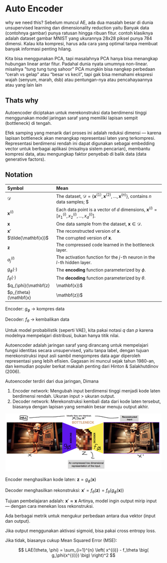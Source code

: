# Auto Encoder
why we need this? Sebelum muncul AE, ada dua masalah besar di dunia unsupervised learning dan dimensionality reduction yaitu Banyak data (contohnya gambar) punya ratusan hingga ribuan fitur. contoh klasiknya adalah dataset gambar MNIST yang ukurannya 28x28 piksel punya 784 dimensi. Kalau kita kompresi, harus ada cara yang optimal tanpa membuat banyak informasi penting hilang. 

Kita bisa menggunakan PCA, tapi masalahnya PCA hanya bisa menangkap hubungan linear antar fitur.
Padahal dunia nyata umumnya non-linear. misalnya "tung tung tung sahoor" PCA mungkin bisa nangkep perbedaan “cerah vs gelap” atau “besar vs kecil”, tapi gak bisa memahami ekspresi wajah (senyum, marah, dsb) atau pentungan-nya atau pencahayaannya atau yang lain lain


## Thats why
Autoencoder diciptakan untuk merekonstruksi data berdimensi tinggi menggunakan model jaringan saraf yang memiliki lapisan sempit (bottleneck) di tengah.

Efek samping yang menarik dari proses ini adalah reduksi dimensi — karena lapisan bottleneck akan menangkap representasi laten yang terkompresi.
Representasi berdimensi rendah ini dapat digunakan sebagai embedding vector untuk berbagai aplikasi (misalnya sistem pencarian), membantu kompresi data, atau mengungkap faktor penyebab di balik data (data generative factors).


## Notation

| Symbol | Mean |
| :--- | :--- |
| $\mathcal{D}$ | The dataset, $\mathcal{D} = \{ \mathbf{x}^{(1)}, \mathbf{x}^{(2)}, \ldots, \mathbf{x}^{(n)} \}$, contains $n$ data samples; $|\mathcal{D}| = n$. |
| $\mathbf{x}^{(i)}$ | Each data point is a vector of $d$ dimensions, $\mathbf{x}^{(i)} = [x_1^{(i)}, x_2^{(i)}, \ldots, x_d^{(i)}]$. |
| $\mathbf{x}$ | One data sample from the dataset, $\mathbf{x} \in \mathcal{D}$. |
| $\mathbf{x}'$ | The reconstructed version of $\mathbf{x}$. |
| $\tilde{\mathbf{x}}$ | The corrupted version of $\mathbf{x}$. |
| $\mathbf{z}$ | The compressed code learned in the bottleneck layer. |
| $a_j^{(l)}$ | The activation function for the $j$-th neuron in the $l$-th hidden layer. |
| $g_{\phi}(\cdot)$ | The **encoding** function parameterized by $\phi$. |
| $f_{\theta}(\cdot)$ | The **decoding** function parameterized by $\theta$. |
| $q_{\phi}(\mathbf{z}|\mathbf{x})$ | Estimated posterior probability function, also known as **probabilistic encoder**. |
| $p_{\theta}(\mathbf{x}|\mathbf{z})$ | Likelihood of generating true data sample given the latent code, also known as **probabilistic decoder**. |

Encoder: $g_{\phi}$ → kompres data

Decoder: $f_{\theta}$ → kembalikan data

Untuk model probabilistik (seperti VAE), kita pakai notasi $q$ dan $p$ karena modelnya mempelajari distribusi, bukan hanya titik nilai.

Autoencoder adalah jaringan saraf yang dirancang untuk mempelajari fungsi identitas secara unsupervised, yaitu tanpa label, dengan tujuan merekonstruksi input asli sambil mengompres data agar diperoleh representasi yang lebih efisien.
Gagasan ini muncul sejak tahun 1980-an, dan kemudian populer berkat makalah penting dari Hinton & Salakhutdinov (2006).

Autoencoder terdiri dari dua jaringan, Dimana
1. Encoder network: Mengubah input berdimensi tinggi menjadi kode laten berdimensi rendah.
Ukuran input > ukuran output.
2. Decoder network: Merekonstruksi kembali data dari kode laten tersebut, biasanya dengan lapisan yang semakin besar menuju output akhir.

![AE](../Asset/AE.png)

Encoder menghasilkan kode laten:
$\mathbf{z} = g_{\phi}(\mathbf{x})$

Decoder menghasilkan rekonstruksi:
$\mathbf{x}' = f_{\theta}(\mathbf{z}) = f_{\theta}(g_{\phi}(\mathbf{x}))$

Tujuan pembelajaran adalah:
$\mathbf{x}' \approx \mathbf{x}$
Artinya, model ingin output mirip input — dengan cara menekan loss rekonstruksi.

Ada berbagai metrik untuk mengukur perbedaan antara dua vektor (input dan output).

Jika output menggunakan aktivasi sigmoid, bisa pakai cross entropy loss.

Jika tidak, biasanya cukup Mean Squared Error (MSE):

$$
LAE(\theta, \phi) = \sum_{i=1}^{n} \left( x^{(i)} - f_\theta \big( g_\phi(x^{(i)}) \big) \right)^2
$$